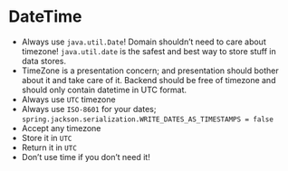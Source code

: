 # DateTime

- Always use `java.util.Date`! Domain shouldn’t need to care about timezone! `java.util.date` is the safest and best way to store stuff in data stores.
- TimeZone is a presentation concern; and presentation should bother about it and take care of it. Backend should be free of timezone and should only contain datetime in UTC format.
- Always use `UTC` timezone
- Always use `ISO-8601` for your dates; `spring.jackson.serialization.WRITE_DATES_AS_TIMESTAMPS = false`
- Accept any timezone
- Store it in `UTC`
- Return it in `UTC`
- Don’t use time if you don’t need it!

